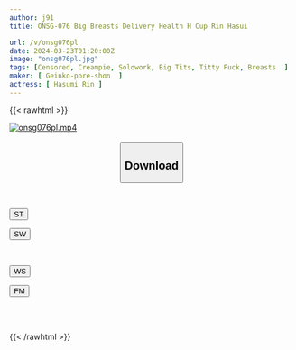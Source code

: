 ```yaml
---
author: j91
title: ONSG-076 Big Breasts Delivery Health H Cup Rin Hasui

url: /v/onsg076pl
date: 2024-03-23T01:20:00Z
image: "onsg076pl.jpg"
tags: [Censored, Creampie, Solowork, Big Tits, Titty Fuck, Breasts	]
maker: [ Geinko-pore-shon  ]
actress: [ Hasumi Rin ]
---
```



{{< rawhtml >}}

<div class="video" data-videoid="3dK4DqOd0yca4V">
    <a href="javascript:;">
        <img src="/v/onsg076pl/onsg076pl.jpg" width="WIDTH" height="HEIGHT" alt="onsg076pl.mp4" loading="lazy">
    </a>
</div>

<script type="text/javascript" src="https://j91.asia/asset/on-demand-st.js"></script>

<br>
  <link rel="stylesheet" href="https://j91.asia/asset/bs5.css">
  
  <center>
  <button class="btn btn-primary" type="button" data-bs-toggle="collapse" data-bs-target=".multi-collapse" aria-expanded="false" aria-controls="multiCollapseExample1 multiCollapseExample2"><h2>Download</h2></button></center>
</p>
<div class="row">
  <div class="col">
    <div class="collapse multi-collapse" id="multiCollapseExample1">
      <div class="card card-body">
	      	      <br>
<div class="buttons">  
<p><a href="https://streamtape.to/v/3dK4DqOd0yca4V" target="_blank"><button class="btn-hover color-3"><i class="fa fa-download"></i> ST</button></a></p>
<p><a href="https://asnwish.com/tfyiq9zf4a6r" target="_blank"><button class="btn-hover color-2"><i class="fa fa-download"></i> SW</button></a></p></div>
    </div>
  </div>
</div>
  <div class="col">
    <div class="collapse multi-collapse" id="multiCollapseExample2">
      <div class="card card-body">
	      <br>
<div class="buttons">
<p><a href="https://wolfstream.tv/ire2aka9tp6d"><button class="btn-hover color-9"><i class="fa fa-download"></i> WS</button></a></p>
<p><a href="https://filemoon.sx/d/ebd7k42wz9p8"><button class="btn-hover color-8"><i class="fa fa-download"></i> FM</button></a></p></div>
<br><br>
      </div>
    </div>
  </div>
</div>

{{< /rawhtml >}}